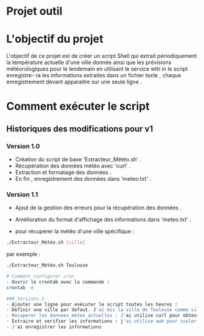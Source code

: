 # Projet outil
# L'objectif du projet
L'objectif de ce projet est de créer un script Shell qui extrait périodiquement la température actuelle d'une ville 
donnée ainsi que les prévisions météorologiques pour le lendemain en utilisant le service wttr.in le script enregistre-
ra les informations extraites dans un fichier texte , chaque enregistrement devant apparaitre sur une seule ligne .
# Comment exécuter le script

## Historiques des modifications pour v1 
### Version 1.0 
- Création du script de base 'Extracteur_Météo.sh' .
- Récupération des données météo avec 'curl' .
- Extraction et formatage des données .
- En fin , enregistrement des données dans 'meteo.txt' .
### Version 1.1 
- Ajout de la gestion des erreurs pour la récupération des données .
- Amélioration du format d'affichage des informations dans 'meteo.txt' .



 
- pour récuperer la météo d'une ville spécifique :
```bash
./Extracteur_Météo.sh [ville]
```

par exemple :
```bash
./Extracteur_Météo.sh Toulouse 

# Comment configurer cron
- Ouvrir le crontab avec la commande :
crontab -e 

### Versions 2
- Ajouter une ligne pour exécuter le script toutes les heures :
- Definir une ville par defaut. J'ai mis la ville de Toulouse comme ville par défaut.
- Recuperer les donnees meteo actuelles : J'ai utilise curl pour obtenir la condition meteo et a la temperature de la ville et stocke ces donnees dans une variable data.
- Extraire et verifier les informations : j'ai utilise awk pour isoler la temperature actuelle et la condition météo
- J'ai enregistrer les informations
